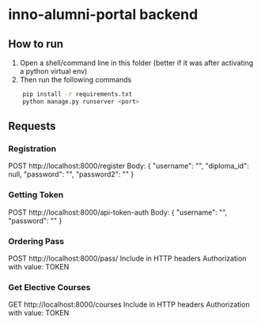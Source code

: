 # inno-alumni-portal backend

## How to run
1. Open a shell/command line in this folder (better if it was after activating a python virtual env)
2. Then run the following commands
```bash
    pip install -r requirements.txt
    python manage.py runserver <port>
```
## Requests
### Registration
POST http://localhost:8000/register
Body:
{
    "username": "",
    "diploma_id": null,
    "password": "",
    "password2": ""
}
### Getting Token
POST http://localhost:8000/api-token-auth
Body:
{
    "username": "",
    "password": ""
}
### Ordering Pass
POST http://localhost:8000/pass/
Include in HTTP headers Authorization with value: TOKEN <token>
### Get Elective Courses
GET http://localhost:8000/courses
Include in HTTP headers Authorization with value: TOKEN <token>
